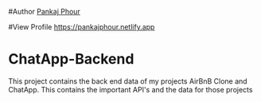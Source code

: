 #Author
[Pankaj Phour](https://github.com/Pankaj-Phour)

#View Profile
https://pankajphour.netlify.app

# ChatApp-Backend
This project contains the back end data of my projects AirBnB Clone and ChatApp. This contains the important API's and the data for those projects

